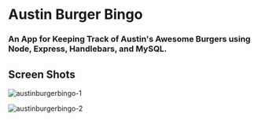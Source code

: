 

# Austin Burger Bingo

### An App for Keeping Track of Austin's Awesome Burgers using Node, Express, Handlebars, and MySQL.

## Screen Shots

![austinburgerbingo-1](https://user-images.githubusercontent.com/33525322/39669309-c064f62e-50ad-11e8-83ee-bd43b6d8b1f6.png)

![austinburgerbingo-2](https://user-images.githubusercontent.com/33525322/39669310-c2d7bf18-50ad-11e8-97a4-b18bc97ddf2e.png)
